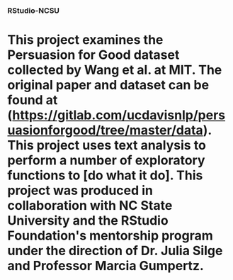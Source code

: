 ### RStudio-NCSU

# This project examines the Persuasion for Good dataset collected by Wang et al. at MIT. The original paper and dataset can be found at (https://gitlab.com/ucdavisnlp/persuasionforgood/tree/master/data). This project uses text analysis to perform a number of exploratory functions to [do what it do]. This project was produced in collaboration with NC State University and the RStudio Foundation's mentorship program under the direction of Dr. Julia Silge and Professor Marcia Gumpertz.